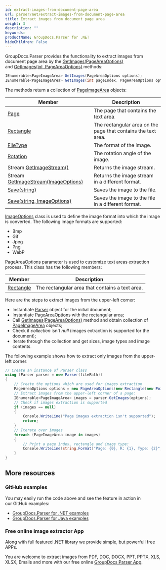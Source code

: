 ```yaml
---
id: extract-images-from-document-page-area
url: parser/net/extract-images-from-document-page-area
title: Extract images from document page area
weight: 3
description: ""
keywords: 
productName: GroupDocs.Parser for .NET
hideChildren: False
---
```

GroupDocs.Parser provides the functionality to extract images from document page area by the [GetImages(PageAreaOptions)](https://apireference.groupdocs.com/net/parser/groupdocs.parser.parser/getimages/methods/1) and [GetImages(int, PageAreaOptions)](https://apireference.groupdocs.com/net/parser/groupdocs.parser.parser/getimages/methods/3) methods:

```csharp
IEnumerable<PageImageArea> GetImages(PageAreaOptions options);
IEnumerable<PageImageArea> GetImages(int pageIndex, PageAreaOptions options);

```

The methods return a collection of [PageImageArea](https://apireference.groupdocs.com/net/parser/groupdocs.parser.data/pageimagearea) objects:

| Member | Description |
| --- | --- |
| [Page](https://apireference.groupdocs.com/net/parser/groupdocs.parser.data/pagearea/properties/page) | The page that contains the text area. |
| [Rectangle](https://apireference.groupdocs.com/net/parser/groupdocs.parser.data/pagearea/properties/rectangle) | The rectangular area on the page that contains the text area. |
| [FileType](https://apireference.groupdocs.com/net/parser/groupdocs.parser.data/pageimagearea/properties/filetype) | The format of the image. |
| [Rotation](https://apireference.groupdocs.com/net/parser/groupdocs.parser.data/pageimagearea/properties/rotation) | The rotation angle of the image. |
| Stream [GetImageStream()](https://apireference.groupdocs.com/net/parser/groupdocs.parser.data/pageimagearea/methods/getimagestream) | Returns the image stream. |
| Stream [GetImageStream(ImageOptions)](https://apireference.groupdocs.com/net/parser/groupdocs.parser.data.pageimagearea/getimagestream/methods/1) | Returns the image stream in a different format. |
| [Save(string)](https://apireference.groupdocs.com/net/parser/groupdocs.parser.data/pageimagearea/methods/save) | Saves the image to the file. |
| [Save(string, ImageOptions)](https://apireference.groupdocs.com/net/parser/groupdocs.parser.data.pageimagearea/save/methods/1) | Saves the image to the file in a different format. |

[ImageOptions](https://apireference.groupdocs.com/net/parser/groupdocs.parser.options/imageoptions) class is used to define the image format into which the image is converted. The following image formats are supported:

*   Bmp
*   Gif
*   Jpeg
*   Png
*   WebP

[PageAreaOptions](https://apireference.groupdocs.com/net/parser/groupdocs.parser.options/pageareaoptions) parameter is used to customize text areas extraction process. This class has the following members:

| Member | Description |
| --- | --- |
| [Rectangle](https://apireference.groupdocs.com/net/parser/groupdocs.parser.options/pageareaoptions/properties/rectangle) | The rectangular area that contains a text area. |

Here are the steps to extract images from the upper-left corner:

*   Instantiate [Parser](https://apireference.groupdocs.com/net/parser/groupdocs.parser/parser) object for the initial document;
*   Instantiate [PageAreaOptions](https://apireference.groupdocs.com/net/parser/groupdocs.parser.options/pageareaoptions) with the rectangular area;
*   Call [GetImages(PageAreaOptions)](https://apireference.groupdocs.com/net/parser/groupdocs.parser.parser/getimages/methods/1) method and obtain collection of [PageImageArea](https://apireference.groupdocs.com/net/parser/groupdocs.parser.data/pageimagearea) objects;
*   Check if *collection* isn't *null* (images extraction is supported for the document);
*   Iterate through the collection and get sizes, image types and image contents.

The following example shows how to extract only images from the upper-left corner:

```csharp
// Create an instance of Parser class
using (Parser parser = new Parser(filePath))
{
    // Create the options which are used for images extraction
    PageAreaOptions options = new PageAreaOptions(new Rectangle(new Point(0, 0), new Size(300, 100)));
    // Extract images from the upper-left corner of a page:
    IEnumerable<PageImageArea> images = parser.GetImages(options);
    // Check if images extraction is supported
    if (images == null)
    {
        Console.WriteLine("Page images extraction isn't supported");
        return;
    }
    // Iterate over images
    foreach (PageImageArea image in images)
    {
        // Print a page index, rectangle and image type:
        Console.WriteLine(string.Format("Page: {0}, R: {1}, Type: {2}", image.Page.Index, image.Rectangle, image.FileType));
    }
}

```

## More resources

### GitHub examples

You may easily run the code above and see the feature in action in our GitHub examples:

*   [GroupDocs.Parser for .NET examples](https://github.com/groupdocs-parser/GroupDocs.Parser-for-.NET)    
*   [GroupDocs.Parser for Java examples](https://github.com/groupdocs-parser/GroupDocs.Parser-for-Java)    

### Free online image extractor App

Along with full featured .NET library we provide simple, but powerfull free APPs.

You are welcome to extract images from PDF, DOC, DOCX, PPT, PPTX, XLS, XLSX, Emails and more with our free online [GroupDocs Parser App](https://products.groupdocs.app/parser).